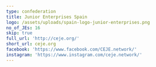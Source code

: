 ```yaml
---
type: confederation
title: Junior Enterprises Spain
logo: /assets/uploads/spain-logo-junior-enterprises.png
no_of_JEs: 16
skip: true
full_url: 'http://ceje.org/'
short_url: ceje.org
facebook: 'https://www.facebook.com/CEJE.network/'
instagram: 'https://www.instagram.com/ceje.network/'
---
```


